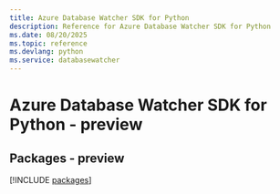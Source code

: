 ```yaml
---
title: Azure Database Watcher SDK for Python
description: Reference for Azure Database Watcher SDK for Python
ms.date: 08/20/2025
ms.topic: reference
ms.devlang: python
ms.service: databasewatcher
---
```

# Azure Database Watcher SDK for Python - preview
## Packages - preview
[!INCLUDE [packages](database-watcher-index.md)]